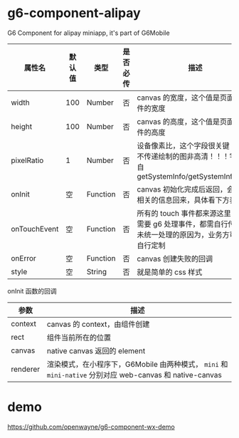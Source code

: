 # g6-component-alipay

G6 Component for alipay miniapp, it's part of G6Mobile

| 属性名       | 默认值 | 类型     | 是否必传 | 描述                                                                                                      |
| ------------ | ------ | -------- | -------- | --------------------------------------------------------------------------------------------------------- |
| width        | 100    | Number   | 否       | canvas 的宽度，这个值是页面中组件的宽度                                                                   |
| height       | 100    | Number   | 否       | canvas 的高度，这个值是页面中组件的高度                                                                   |
| pixelRatio   | 1      | Number   | 否       | 设备像素比，这个字段很关键！！！不传递绘制的图非高清！！！字段来自 getSystemInfo/getSystemInfoSync        |
| onInit       | 空     | Function | 否       | canvas 初始化完成后返回，会携带相关的信息回来，具体看下方表格                                             |
| onTouchEvent | 空     | Function | 否       | 所有的 touch 事件都来源这里，如果需要 g6 处理事件，都需自行传递，未统一处理的原因为，业务方可能需自行定制 |
| onError      | 空     | Function | 否       | canvas 创建失败的回调                                                                                     |
| style        | 空     | String   | 否       | 就是简单的 css 样式                                                                                       |

onInit 函数的回调

| 参数     | 描述                                                                                                     |
| -------- | -------------------------------------------------------------------------------------------------------- |
| context  | canvas 的 context，由组件创建                                                                            |
| rect     | 组件当前所在的位置                                                                                       |
| canvas   | native canvas 返回的 element                                                                             |
| renderer | 渲染模式，在小程序下，G6Mobile 由两种模式， `mini` 和 `mini-native` 分别对应 web-canvas 和 native-canvas |

# demo

https://github.com/openwayne/g6-component-wx-demo
